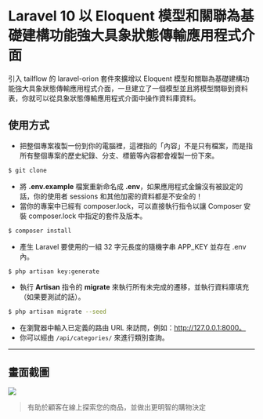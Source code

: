 # Laravel 10 以 Eloquent 模型和關聯為基礎建構功能強大具象狀態傳輸應用程式介面

引入 tailflow 的 laravel-orion 套件來擴增以 Eloquent 模型和關聯為基礎建構功能強大具象狀態傳輸應用程式介面，一旦建立了一個模型並且將模型關聯到資料表，你就可以從具象狀態傳輸應用程式介面中操作資料庫資料。

## 使用方式
- 把整個專案複製一份到你的電腦裡，這裡指的「內容」不是只有檔案，而是指所有整個專案的歷史紀錄、分支、標籤等內容都會複製一份下來。
```sh
$ git clone
```
- 將 __.env.example__ 檔案重新命名成 __.env__，如果應用程式金鑰沒有被設定的話，你的使用者 sessions 和其他加密的資料都是不安全的！
- 當你的專案中已經有 composer.lock，可以直接執行指令以讓 Composer 安裝 composer.lock 中指定的套件及版本。
```sh
$ composer install
```
- 產生 Laravel 要使用的一組 32 字元長度的隨機字串 APP_KEY 並存在 .env 內。
```sh
$ php artisan key:generate
```
- 執行 __Artisan__ 指令的 __migrate__ 來執行所有未完成的遷移，並執行資料庫填充（如果要測試的話）。
```sh
$ php artisan migrate --seed
```
- 在瀏覽器中輸入已定義的路由 URL 來訪問，例如：http://127.0.0.1:8000。
- 你可以經由 `/api/categories/` 來進行類別查詢。

----

## 畫面截圖
![](https://i.imgur.com/Zs9J0bU.png)
> 有助於顧客在線上探索您的商品，並做出更明智的購物決定
